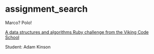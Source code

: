 # assignment_search
Marco?  Polo!

[A data structures and algorithms Ruby challenge from the Viking Code School](http://www.vikingcodeschool.com)

Student: Adam Kinson